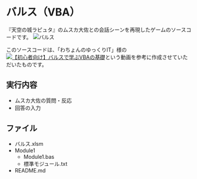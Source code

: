 # バルス（VBA）
『天空の城ラピュタ』のムスカ大佐との会話シーンを再現したゲームのソースコードです。
![バルス](https://user-images.githubusercontent.com/84171334/188863109-6acdab8c-b20c-4783-a5c0-e54c416c8398.jpg)

このソースコードは、「わちょんのゆっくりIT」様の[![【初心者向け】バルスで学ぶVBAの基礎](https://user-images.githubusercontent.com/84171334/188865321-c7234eaa-296d-45f6-84a3-6a9dbecb450d.jpg)](https://www.youtube.com/watch?v=MoeeGu4VIgA)という動画を参考に作成させていただいたものです。

## 実行内容
- ムスカ大佐の質問・反応
- 回答の入力

## ファイル
- バルス.xlsm
- Module1
  - Module1.bas
  - 標準モジュール.txt
- README.md
